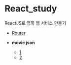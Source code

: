 # React_study

ReactJS로 영화 웹 서비스 만들기

- [Router](https://reactrouter.com/docs/en/v6/getting-started/tutorial)

- **movie json**

  - [1](https://yts.mx/api/v2/list_movies.json?minimum_rating=9&sort_by=year)
  - [2](https://yts.mx/api/v2/movie_details.json?movie_id=37384)
